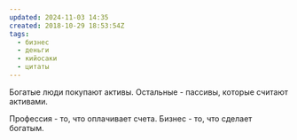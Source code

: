 ```yaml
---
updated: 2024-11-03 14:35
created: 2018-10-29 18:53:54Z
tags:
  - бизнес
  - деньги
  - кийосаки
  - цитаты
---
```


Богатые люди покупают активы. Остальные - пассивы, которые считают активами.

Профессия - то, что оплачивает счета. Бизнес - то, что сделает богатым.